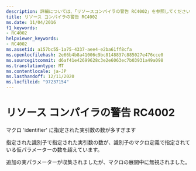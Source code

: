 ```yaml
---
description: 詳細については、「リソースコンパイラの警告 RC4002」を参照してください。
title: リソース コンパイラの警告 RC4002
ms.date: 11/04/2016
f1_keywords:
- RC4002
helpviewer_keywords:
- RC4002
ms.assetid: a157bc55-1a75-4337-aee4-e2ba61ff8cfa
ms.openlocfilehash: 2e66b4b8a41006c9bc8148837c885027e476cce0
ms.sourcegitcommit: d6af41e42699628c3e2e6063ec7b03931a49a098
ms.translationtype: MT
ms.contentlocale: ja-JP
ms.lasthandoff: 12/11/2020
ms.locfileid: "97237154"
---
```

# <a name="resource-compiler-warning-rc4002"></a>リソース コンパイラの警告 RC4002

マクロ 'identifier' に指定された実引数の数が多すぎます

指定された識別子で指定された実引数の数が、識別子のマクロ定義で指定されている仮パラメーターの数を超えています。

追加の実パラメーターが収集されましたが、マクロの展開中に無視されました。
